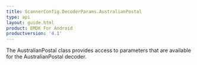 ```yaml
---
title: ScannerConfig.DecoderParams.AustralianPostal
type: api
layout: guide.html
product: EMDK For Android
productversion: '4.1'
---
```



The AustralianPostal class provides access to parameters that are
 available for the AustralianPostal decoder.









